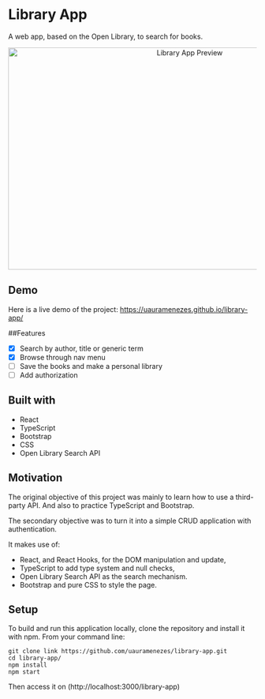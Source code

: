 # Library App
A web app, based on the Open Library, to search for books.

<p align="center">
    <img alt="Library App Preview" src="./images/library-app.gif" width="720px" height="450px" />
</p>

## Demo
Here is a live demo of the project: https://uauramenezes.github.io/library-app/

##Features
- [x] Search by author, title or generic term
- [x] Browse through nav menu
- [ ] Save the books and make a personal library
- [ ] Add authorization

## Built with
* React
* TypeScript
* Bootstrap
* CSS
* Open Library Search API

## Motivation
The original objective of this project was mainly to learn how to use a third-party API. And also to practice TypeScript and Bootstrap.

The secondary objective was to turn it into a simple CRUD application with authentication.

It makes use of:
* React, and React Hooks, for the DOM manipulation and update,
* TypeScript to add type system and null checks,
* Open Library Search API as the search mechanism.
* Bootstrap and pure CSS to style the page.
    
## Setup
To build and run this application locally, clone the repository and install it with npm.
From your command line:

```
git clone link https://github.com/uauramenezes/library-app.git
cd library-app/
npm install
npm start
```

Then access it on (http://localhost:3000/library-app)
